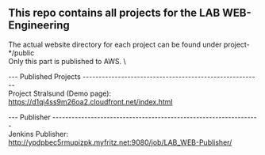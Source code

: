 ## This repo contains all projects for the LAB WEB-Engineering ##

The actual website directory for each project can be found under project-*/public \
Only this part is published to AWS. \

--- Published Projects -------------------------------------------------------- \
Project Stralsund (Demo page): https://d1qi4ss9m26oa2.cloudfront.net/index.html 

--- Publisher ----------------------------------------------------------------- \
Jenkins Publisher: http://ypdpbec5rmupizpk.myfritz.net:9080/job/LAB_WEB-Publisher/ 

